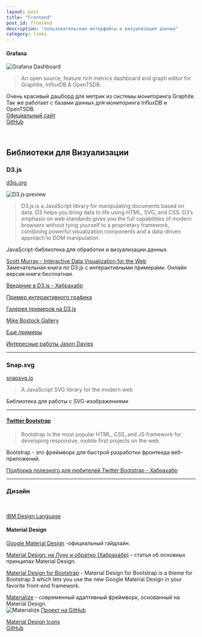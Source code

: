 ```yaml
---
layout: post
title: "Frontend"
post_id: frontend
description: "пользовательские интерфейсы и визуализация данных"
category: links
---
```


#### Grafana
![Grafana Dashboard](http://grafana.org/assets/img/docs/nice_dashboard.png)

> An open source, feature rich metrics dashboard and graph editor for Graphite, InfluxDB & OpenTSDB.

Очень красивый дашборд для метрик из системы мониторинга Graphite. Так же работает с базами данных для мониторинга InfluxDB и OpenTSDB.  
[Официальный сайт](http://grafana.org/)  
[GitHub](https://github.com/grafana/grafana)

<br>

## Библиотеки для Визуализации

### D3.js
[d3js.org](http://d3js.org/)

![D3.js preview](http://d3js.org/preview.png)

> D3.js is a JavaScript library for manipulating documents based on data. D3 helps you bring data to life using HTML, SVG, and CSS. D3’s emphasis on web standards gives you the full capabilities of modern browsers without tying yourself to a proprietary framework, combining powerful visualization components and a data-driven approach to DOM manipulation.

JavaScript-библиотека для обработки и визуализации данных.

[Scott Murray - Interactive Data Visualization for the Web](http://chimera.labs.oreilly.com/books/1230000000345/index.html)  
Замечательная книга по D3.js с интерактивными примерами. Онлайн версия книги бесплатная.

[Введение в D3.js - Хабрахабр](http://habrahabr.ru/company/datalaboratory/blog/217905/)

[Пример интерактивного графика](http://bl.ocks.org/mbostock/1667367)

[Галерея примеров на D3.js](https://github.com/mbostock/d3/wiki/Gallery)

[Mike Bostock Gallery](http://bost.ocks.org/mike/)

[Еще примеры](http://bl.ocks.org/mbostock)

[Интересные работы Jason Davies](http://www.jasondavies.com/)

***

### Snap.svg
[snapsvg.io](http://snapsvg.io/)

> A JavaScript SVG library for the modern web

Библиотека для работы с SVG-изображениями

***

#### [Twitter Bootstrap](http://getbootstrap.com/)

> Bootstrap is the most popular HTML, CSS, and JS framework for developing responsive, mobile first projects on the web.

Bootstrap - это фреймворк для быстрой разработки фронтенда веб-приложений.
 
[Подборка полезного для любителей Twitter Bootstrap - Хабрахабр](http://habrahabr.ru/post/154687/)

***

### Дизайн
<br>

[IBM Design Language](http://www.ibm.com/design/language/)

#### Material Design

[Google Material Design](http://www.google.com/design/spec/material-design/introduction.html) -официальный гайдлайн.

[Material Design: на Луну и обратно (Хабрахабр)](http://habrahabr.ru/company/redmadrobot/blog/252773/) - статья об основных принципах Material Design.

[Material Design for Bootstrap](https://fezvrasta.github.io/bootstrap-material-design/) - Material Design for Bootstrap is a theme for Bootstrap 3 which lets you use the new Google Material Design in your favorite front-end framework.

[Materialize](http://materializecss.com/) - современный адаптивный фреймворк, основанный на Material Design.  
![Materialize](https://camo.githubusercontent.com/4649c8978620e21388d1170b30a9f355d80ae713/68747470733a2f2f7261772e6769746875622e636f6d2f646f6766616c6f2f6d6174657269616c697a652f6d61737465722f696d616765732f6d6174657269616c697a652e676966)
[Проект на GitHub](https://github.com/Dogfalo/materialize)

[Material Design Icons](https://google.github.io/material-design-icons/)  
[GitHub](https://github.com/google/material-design-icons)